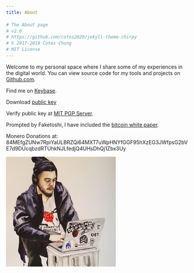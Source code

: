 ```yaml
---
title: About

# The About page
# v2.0
# https://github.com/cotes2020/jekyll-theme-chirpy
# © 2017-2019 Cotes Chung
# MIT License
---
```



Welcome to my personal space where I share some of my experiences in the digital world.  You can view source code for my tools and projects on [Github.com](https://github.com/hashes4merkle).

Find me on [Keybase](https://keybase.io/cheddabiskit).

Download [public key](pub/Deverick.asc)


Verify public key at [MIT PGP Server](https://pgp.mit.edu/pks/lookup?op=vindex&search=0xB2C324106BBA023D).

Prompted by Faketoshi, I have included the [bitcoin white paper](/assets/docs/bitcoin.pdf). 

Monero Donations at: 
84MEfgZUNw7RpiYaULBRZQi64MXT7uWpHNYfGGF95hXzEG3JWfpsG2bVE7d9DUcqbzdRTUhkNJLfedjQ4UHsDhQj1Zbx3Uy

![Deverick](/assets/img/main/self.jpg "Deverick")